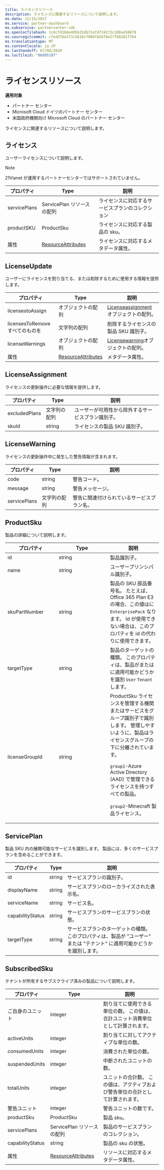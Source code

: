 ```yaml
---
title: ライセンスリソース
description: ライセンスに関連するリソースについて説明します。
ms.date: 12/15/2017
ms.service: partner-dashboard
ms.subservice: partnercenter-sdk
ms.openlocfilehash: 1c8cfd1b6edd5b15db72afd7241f2c3d8ad38879
ms.sourcegitcommit: cfedd76e573c5616cf006f826f4e27f08281f7b4
ms.translationtype: MT
ms.contentlocale: ja-JP
ms.lasthandoff: 07/08/2020
ms.locfileid: "86095107"
---
```

# <a name="license-resources"></a>ライセンスリソース

**適用対象**

- パートナー センター
- Microsoft Cloud ドイツのパートナー センター
- 米国政府機関向け Microsoft Cloud のパートナー センター

ライセンスに関連するリソースについて説明します。

## <a name="license"></a>ライセンス

ユーザーライセンスについて説明します。

>[!NOTE]
>21Vianet が運用するパートナーセンターではサポートされていません。

| プロパティ     | Type                                                           | 説明                                                    |
|--------------|----------------------------------------------------------------|----------------------------------------------------------------|
| servicePlans | ServicePlan リソースの配列                                 | ライセンスに対応するサービスプランのコレクション |
| productSKU   | ProductSku                                                     | ライセンスに対応する製品の sku。        |
| 属性   | [ResourceAttributes](utility-resources.md#resourceattributes) | ライセンスに対応するメタデータ属性。          |

## <a name="licenseupdate"></a>LicenseUpdate

ユーザーにライセンスを割り当てる、または削除するために使用する情報を提供します。

| プロパティ         | Type                                                           | 説明                                               |
|------------------|----------------------------------------------------------------|-----------------------------------------------------------|
| licensestoAssign | オブジェクトの配列                                               | [Licenseassignment](#licenseassignment)オブジェクトの配列。 |
| licensesToRemove すべてのものを | 文字列の配列                                               | 削除するライセンスの製品 SKU 識別子。    |
| licenseWarnings  | オブジェクトの配列                                               | [Licensewarning](#licensewarning)オブジェクトの配列。       |
| 属性       | [ResourceAttributes](utility-resources.md#resourceattributes) | メタデータ属性。                                  |

## <a name="licenseassignment"></a>LicenseAssignment

ライセンスの更新操作に必要な情報を提供します。

| プロパティ      | Type             | 説明                                                                |
|---------------|------------------|----------------------------------------------------------------------------|
| excludedPlans | 文字列の配列 | ユーザーが可用性から除外するサービスプラン識別子。 |
| skuId         | string           | ライセンスの製品 SKU 識別子。                                |

## <a name="licensewarning"></a>LicenseWarning

ライセンスの更新操作中に発生した警告情報が含まれます。

| プロパティ     | Type             | 説明                                         |
|--------------|------------------|-----------------------------------------------------|
| code         | string           | 警告コード。                                   |
| message      | string           | 警告メッセージ。                                |
| servicePlans | 文字列の配列 | 警告に関連付けられているサービスプラン名。 |

## <a name="productsku"></a>ProductSku

製品の詳細について説明します。

<table>
<colgroup>
<col style="width: 33%" />
<col style="width: 33%" />
<col style="width: 33%" />
</colgroup>
<thead>
<tr class="header">
<th>プロパティ</th>
<th>Type</th>
<th>説明</th>
</tr>
</thead>
<tbody>
<tr class="odd">
<td>id</td>
<td>string</td>
<td>製品識別子。</td>
</tr>
<tr class="even">
<td>name</td>
<td>string</td>
<td>ユーザープリンシパル識別子。</td>
</tr>
<tr class="odd">
<td>skuPartNumber</td>
<td>string</td>
<td>製品の SKU 部品番号名。 たとえば、Office 365 Plan E3 の場合、この値はに <code>EnterprisePack</code> なります。 Id が使用できない場合は、このプロパティを id の代わりに使用できます。</td>
</tr>
<tr class="even">
<td>targetType</td>
<td>string</td>
<td>製品のターゲットの種類。 このプロパティは、製品がまたはに適用可能かどうかを識別 <code>User</code> <code>Tenant</code> します。</td>
</tr>
<tr class="odd">
<td>licenseGroupId</td>
<td>string</td>
<td>ProductSku ライセンスを管理する機関またはサービスをグループ識別子で識別します。 管理しやすいように、製品はライセンスグループの下に分離されています。
<p><code>group1</code>-Azure Active Directory (AAD) で管理できるライセンスを持つすべての製品。</p>
<p><code>group2</code>-Minecraft 製品ライセンス。</p></td>
</tr>
</tbody>
</table>

## <a name="serviceplan"></a>ServicePlan

製品 SKU 内の展開可能なサービスを識別します。 製品には、多くのサービスプランを含めることができます。

| プロパティ         | Type   | 説明                                                                                                       |
|------------------|--------|-------------------------------------------------------------------------------------------------------------------|
| id               | string | サービスプランの識別子。                                                                                      |
| displayName      | string | サービスプランのローカライズされた表示名。                                                                  |
| serviceName      | string | サービス名。                                                                                                 |
| capabilityStatus | string | サービスプランのサービスプランの状態。                                                                      |
| targetType       | string | サービスプランのターゲットの種類。 このプロパティは、製品が "ユーザー" または "テナント" に適用可能かどうかを識別します。 |

## <a name="subscribedsku"></a>SubscribedSku

テナントが所有するサブスクライブ済みの製品について説明します。

| プロパティ         | Type                                                           | 説明                                                                                       |
|------------------|----------------------------------------------------------------|---------------------------------------------------------------------------------------------------|
| ご自身のユニット   | integer                                                        | 割り当てに使用できる単位の数。 この値は、合計ユニット消費単位として計算されます。 |
| activeUnits      | integer                                                        | 割り当てに対してアクティブな単位の数。                                                        |
| consumedUnits    | integer                                                        | 消費された単位の数。                                                                     |
| suspendedUnits   | integer                                                        | 中断されたユニットの数。                                                                    |
| totalUnits       | integer                                                        | ユニットの合計数。 この値は、アクティブおよび警告単位の合計として計算されます。         |
| 警告ユニット     | integer                                                        | 警告ユニットの数です。                                                                      |
| productSku       | ProductSku                                                     | 製品 sku。                                                                                  |
| servicePlans     | ServicePlan リソースの配列                                 | 製品のサービスプランのコレクション。                                                     |
| capabilityStatus | string                                                         | 製品の sku の状態。                                                                      |
| 属性       | [ResourceAttributes](utility-resources.md#resourceattributes) | リソースに対応するメタデータ属性。                                            |
